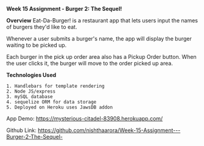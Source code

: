**Week 15 Assignment - Burger 2: The Sequel!**

**Overview**
Eat-Da-Burger! is a restaurant app that lets users input the names of burgers they'd like to eat.

Whenever a user submits a burger's name, the app will display the burger waiting to be picked up.

Each burger in the pick up order area also has a Pickup Order button. When the user clicks it, the burger will move to the order picked up area.

**Technologies Used**

	1. Handlebars for template rendering 
	2. Node JS/express
	3. mySQL database
	4. sequelize ORM for data storage
	5. Deployed on Heroku uses JawsDB addon
	
App Demo:
https://mysterious-citadel-83908.herokuapp.com/

Github Link:
https://github.com/nishthaarora/Week-15-Assignment---Burger-2-The-Sequel-